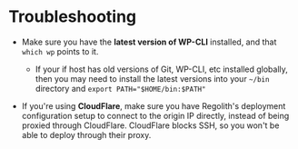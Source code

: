 # Troubleshooting

* Make sure you have the **latest version of WP-CLI** installed, and that `which wp` points to it.
	* If your if host has old versions of Git, WP-CLI, etc installed globally, then you may need to install the latest versions into your `~/bin` directory and `export PATH="$HOME/bin:$PATH"`

* If you're using **CloudFlare**, make sure you have Regolith's deployment configuration setup to connect to the origin IP directly, instead of being proxied through CloudFlare. CloudFlare blocks SSH, so you won't be able to deploy through their proxy.
